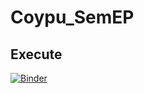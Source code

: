 # Coypu_SemEP

## Execute

[![Binder](https://mybinder.org/badge_logo.svg)](https://mybinder.org/v2/gh/SDM-TIB/CoyPu_SemEP/main?labpath=Visualizing_SemEP_Cluster.ipynb)
